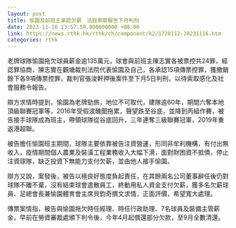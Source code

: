 ```yaml
---
layout: post
title: 愉園及前班主承認欠薪　法庭索取報告下月判刑
date: 2023-11-16 13:57:59.000000000 +08:00
link: https://news.rthk.hk/rthk/ch/component/k2/1728112-20231116.htm
categories: rthk
---
```


老牌球隊愉園拖欠球員薪金逾135萬元，球會與前班主陳志實各被票控共24罪，經認罪協商，陳志實在觀塘裁判法院代表愉園及自己，各承認15項傳票控罪，獲撤銷餘下各9項傳票控罪，裁判官張浚軒押後案件至下月5日判刑，以待索取感化及社會服務令報告。

辯方求情時提到，愉園為老牌勁旅，地位不可取代，建隊逾60年，期間六奪本地頂級聯賽冠軍等，2016年受假波醜聞拖累，聲望跌至谷底，並降到丙組作賽，被告接手球隊成為班主，帶領球隊從谷底回升，三年連奪三級聯賽冠軍，2019年重返港超聯。

被告擔任愉園班主期間，球隊主要依靠被告注資營運，形同非牟利機構，有付出無收入，疫情期間個人農業及裝潢工程業務收入大幅下滑，面對財困資不抵債，停止注資球隊，缺乏投資下無能力支付欠薪，並由他人接手愉園。

辯方又說，案發後，被告以極良好態度負起責任，在其餘兩名公司董事辭任後仍對球隊不離不棄，沒有結束球會遣散員工，終動用私人資金支付欠薪，獲多名欠薪球員、足總會長兼愉園體育會主席貝鈞奇撰文求情，正面評價，希望寬大處理。

傳票案情指，被告與愉園拖欠時任經理、時任行政助理、7名球員及裝備主管薪金，早前在勞資審裁處頒下判令後，今年4月起償還部分欠款，至9月全數清還。
